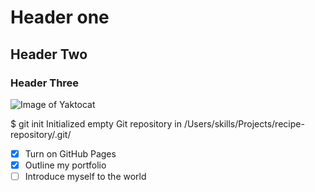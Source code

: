# Header one
## Header Two
### Header Three

![Image of Yaktocat](https://octodex.github.com/images/yaktocat.png)

$ git init
Initialized empty Git repository in /Users/skills/Projects/recipe-repository/.git/

- [x] Turn on GitHub Pages
- [x] Outline my portfolio
- [ ] Introduce myself to the world
